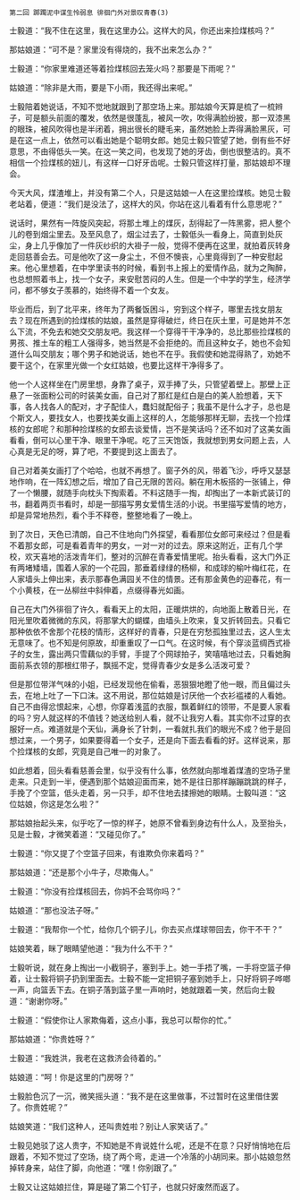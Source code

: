     第二回 踯躅泥中谋生怜弱息 徘徊门外对景叹青春(3) 

   士毅道：“我不住在这里，我在这里办公。这样大的风，你还出来捡煤核吗？”

   那姑娘道：“可不是？家里没有得烧的，我不出来怎么办？”

   士毅道：“你家里难道还等着捡煤核回去笼火吗？那要是下雨呢？”

   姑娘道：“除非是大雨，要是下小雨，我还得出来呢。”

   士毅陪着她说话，不知不觉地就跟到了那空场上来。那姑娘今天算是梳了一梳辫子，可是额头前面的覆发，依然是很蓬乱，被风一吹，吹得满脸纷披，那一双漆黑的眼珠，被风吹得也是半闭着，拥出很长的睫毛来，虽然她脸上弄得满脸黑灰，可是在这一点上，依然可以看出她是个聪明女郎。她见士毅只管望了她，倒有些不好意思，不由得低头一笑。在这一笑之间，也发现了她的牙齿，倒也很整洁的。真不相信一个捡煤核的妞儿，有这样一口好牙齿呢。士毅只管这样打量，那姑娘却不理会。

   今天大风，煤渣堆上，并没有第二个人，只是这姑娘一人在这里捡煤核。她见士毅老站着，便道：“我们是没法了，这样大的风，你站在这儿看着有什么意思呢？”

   说话时，果然有一阵旋风突起，将那土堆上的煤灰，刮得起了一阵黑雾，把人整个儿的卷到烟尘里去。及至风息了，烟尘过去了，士毅低头一看身上，简直到处灰尘，身上几乎像加了一件灰纱织的大褂子一般，觉得不便再在这里，就拍着灰转身走回慈善会去。可是他吹了这一身尘土，不但不懊丧，心里竟得到了一种安慰起来。他心里想着，在中学里读书的时候，看到书上报上的爱情作品，就为之陶醉，也总想照着书上，找一个女子，来安慰苦闷的人生。但是一个中学的学生，经济学问，都不够女子羡慕的，始终得不着一个女友。

   毕业而后，到了北平来，终年为了两餐饭困斗，穷到这个样子，哪里去找女朋友去？现在所遇到的捡煤核的姑娘，虽然是穿得破烂，终日在灰土里，可是她并不怎么下流，不免去和她交交朋友吧。我这样一个穿得干干净净的，总比那些捡煤核的男孩、推土车的粗工人强得多，她当然是不会拒绝的。而且这种女子，她也不会知道什么叫交朋友；哪个男子和她说话，她也不在乎。我假使和她混得熟了，劝她不要干这个，在家里光做一个女红姑娘，也要比这样干净得多了。

   他一个人这样坐在门房里想，身靠了桌子，双手捧了头，只管望着壁上。那壁上正悬了一张面粉公司的时装美女画，自己对了那红是红白是白的美人脸想着，天下事，各人找各人的配对，才子配佳人，蠢妇就配俗子；我虽不是什么才子，总也是个斯文人，要找女人，也要找美女画上这样的人，怎能够那样无聊，去找一个捡煤核的女郎呢？和那种捡煤核的女郎去谈爱情，岂不是笑话吗？还不如对了这美女画看看，倒可以心里干净、眼里干净呢。吃了三天饱饭，我就想到男女问题上去，人心真是无足的呀，算了吧，不要提到这上面去了。

   自己对着美女画打了个哈哈，也就不再想了。窗子外的风，带着飞沙，呼呼又瑟瑟地作响，在一阵幻想之后，增加了自己无限的苦闷。躺在用木板搭的一张铺上，伸了一个懒腰，就随手向枕头下掏索着。不料这随手一掏，却掏出了一本新式装订的书，翻着两页书看时，却是一部描写男女爱情生活的小说。书里描写爱情的地方，却是异常地热烈，看个手不释卷，整整地看了一晚上。

   到了次日，天色已清朗，自己不住地向门外探望，看看那位女郎可来经过？但是看不着那女郎，可是看着青年的男女，一对一对的过去。原来这附近，正有几个学校，欢天喜地的活泼青年们，整对的沉醉在青春爱情里呢。抬头看看，这大门外正有两堵矮墙，围着人家的一个花园，那垂着绿绿的杨柳，和成球的榆叶梅红花，在人家墙头上伸出来，表示那春色满园关不住的情景。还有那金黄色的迎春花，有一个小黄枝，在一丛柳丝中斜伸着，点缀得春光如画。

   自己在大门外徘徊了许久，看看天上的太阳，正暖烘烘的，向地面上散着日光，在阳光里吹着微微的东风，将那掌大的蝴蝶，由墙头上吹来，复又折转回去。只看它那种依依不舍那个花枝的情形，这样好的青春，只是在穷愁孤独里过去，这人生太无意味了。也不知是何原故，却重重叹了一口气。在这时候，有个穿淡蓝绸西式褂子的女生，露出两只雪藕似的手臂，手提了个网球拍子，笑嘻嘻地过去，只看她胸面前系衣领的那根红带子，飘摇不定，觉得青春少女是多么活泼可爱？

   但是那位带洋气味的小姐，已经发现他在偷看，恶狠狠地瞪了他一眼，而且偏过头去，在地上吐了一下口沫。这不用说，那位姑娘是讨厌他一个衣衫褴褛的人看她。自己不由得忿恨起来，心想，你穿着浅蓝的衣服，飘着鲜红的领带，不是要人家看的吗？穷人就这样的不值钱？她送给别人看，就不让我穷人看。其实你不过穿的衣服好一点。难道就是个天仙，满身长了针刺，一看就扎我们的眼光不成？他于是回想过来，一个男子，如果要得着一个女子，还是向下面去看看的好。这样说来，那个捡煤核的女郎，究竟是自己唯一的对象了。

   如此想着，回头看看慈善会里，似乎没有什么事，依然就向那堆着煤渣的空场子里走来。只走到一半，便遇到那个姑娘迎面而来，她不是往日那样蹦蹦跳跳的样子，手挽了个空篮，低头走着，另一只手，却不住地去揉擦她的眼睛。士毅叫道：“这位姑娘，你这是怎么啦？”

   那姑娘抬起头来，似乎吃了一惊的样子，她原不曾看到身边有什么人，及至抬头，见是士毅，才微笑着道：“又碰见你了。”

   士毅道：“你又提了个空篮子回来，有谁欺负你来着吗？”

   那姑娘道：“还是那个小牛子，尽欺侮人。”

   士毅道：“你没有捡煤核回去，你妈不会骂你吗？”

   姑娘道：“那也没法子呀。”

   士毅道：“我帮你一个忙，给你几个铜子儿，你去买点煤球带回去，你干不干？”

   姑娘笑着，眯了眼睛望他道：“我为什么不干？”

   士毅听说，就在身上掏出一小截铜子，塞到手上。她一手捂了嘴，一手将空篮子伸着，让士毅将铜子扔到里面去。士毅不能一定把铜子塞到她手上，只好将铜子哗啷一声，向篮丢下去。在铜子落到篮子里一声响时，她就跟着一笑，然后向士毅道：“谢谢你呀。”

   士毅道：“假使你让人家欺侮着，这点小事，我总可以帮你的忙。”

   那姑娘道：“你贵姓呀？”

   士毅道：“我姓洪，我老在这救济会待着的。”

   姑娘道：“呵！你是这里的门房呀？”

   士毅脸色沉了一沉，微笑摇头道：“我不是在这里做事，不过暂时在这里借住罢了。你贵姓呢？”

   姑娘笑道：“我们这种人，还叫贵姓啦？别让人家笑话了。”

   士毅见她驳了这人贵字，不知她是不肯说姓什么呢，还是不在意？只好悄悄地在后跟着，不知不觉过了空场，绕了两个弯，走进一个冷落的小胡同来。那小姑娘忽然掉转身来，站住了脚，向他道：“嘿！你别跟了。”

   士毅又让这姑娘拦住，算是碰了第二个钉子，也就只好废然而返了。

